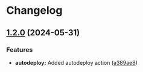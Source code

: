 # Changelog

## [1.2.0](https://github.com/postalsys/mbox-reader/compare/v1.1.5...v1.2.0) (2024-05-31)


### Features

* **autodeploy:** Added autodeploy action ([a389ae8](https://github.com/postalsys/mbox-reader/commit/a389ae8bd0b1b3a5a3a4a61ee7ef8b2dea43176a))
